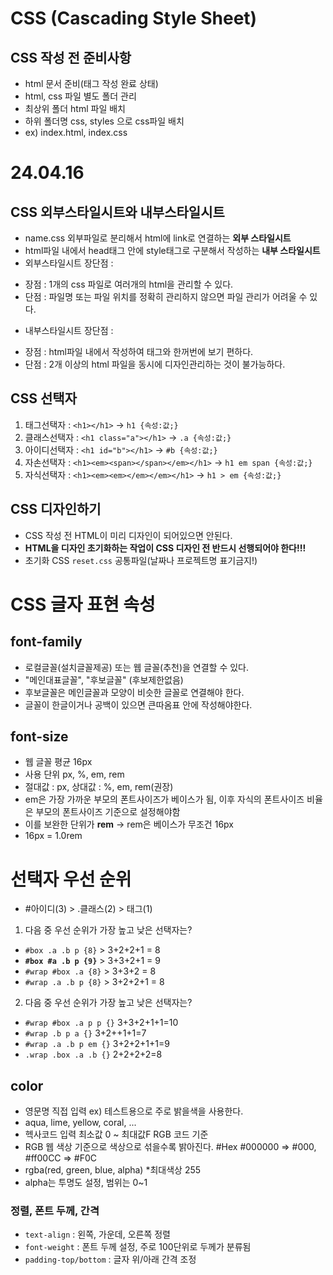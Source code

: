 # CSS (Cascading Style Sheet)
## CSS 작성 전 준비사항
* html 문서 준비(태그 작성 완료 상태)
* html, css 파일 별도 폴더 관리
* 최상위 폴더 html 파일 배치
* 하위 폴더명 css, styles 으로 css파일 배치
* ex) index.html, index.css
# 24.04.16
## CSS 외부스타일시트와 내부스타일시트
* name.css 외부파일로 분리해서 html에 link로 연결하는 **외부 스타일시트**
* html파일 내에서 head태그 안에 style태그로 구분해서 작성하는 **내부 스타일시트**
* 외부스타일시트 장단점 :
- 장점 : 1개의 css 파일로 여러개의 html을 관리할 수 있다.
- 단점 : 파일명 또는 파일 위치를 정확히 관리하지 않으면 파일 관리가 어려울 수 있다.
* 내부스타일시트 장단점 :
- 장점 : html파일 내에서 작성하여 태그와 한꺼번에 보기 편하다.
- 단점 : 2개 이상의 html 파일을 동시에 디자인관리하는 것이 불가능하다.
## CSS 선택자
1. 태그선택자 : `<h1></h1>` -> `h1 {속성:값;}`
2. 클래스선택자 : `<h1 class="a"></h1>` -> `.a {속성:값;}`
3. 아이디선택자 : `<h1 id="b"></h1>` -> `#b {속성:값;}`
4. 자손선택자 : `<h1><em><span></span></em></h1>` -> `h1 em span {속성:값;}`
5. 자식선택자 : `<h1><em><em></em></em></h1>` -> `h1 > em {속성:값;}`
## CSS 디자인하기
* CSS 작성 전 HTML이 미리 디자인이 되어있으면 안된다.
* **HTML을 디자인 초기화하는 작업이 CSS 디자인 전 반드시 선행되어야 한다!!!**
* 초기화 CSS `reset.css` 공통파일(날짜나 프로젝트명 표기금지!)
# CSS 글자 표현 속성
## font-family
* 로컬글꼴(설치글꼴제공) 또는 웹 글꼴(추천)을 연결할 수 있다.
* "메인대표글꼴", "후보글꼴" (후보제한없음)
* 후보글꼴은 메인글꼴과 모양이 비슷한 글꼴로 연결해야 한다.
* 글꼴이 한글이거나 공백이 있으면 큰따옴표 안에 작성해야한다.
## font-size
* 웹 글꼴 평균 16px
* 사용 단위 px, %, em, rem
* 절대값 : px, 상대값 : %, em, rem(권장)
* em은 가장 가까운 부모의 폰트사이즈가 베이스가 됨, 이후 자식의 폰트사이즈 비율은 부모의 폰트사이즈 기준으로 설정해야함
* 이를 보완한 단위가 **rem** -> rem은 베이스가 무조건 16px
* 16px = 1.0rem
# 선택자 우선 순위
* #아이디(3) > .클래스(2) > 태그(1)
1. 다음 중 우선 순위가 가장 높고 낮은 선택자는?
* `#box .a .b p {8}` > 3+2+2+1 = 8
* **`#box #a .b p {9}`** > 3+3+2+1 = 9
* `#wrap #box .a {8}` > 3+3+2 = 8
* `#wrap .a .b p {8}` > 3+2+2+1 = 8
2. 다음 중 우선 순위가 가장 높고 낮은 선택자는?
* `#wrap #box .a p p {}` 3+3+2+1+1=10
* `#wrap .b p a {}` 3+2++1+1=7
* `#wrap .a .b p em {}` 3+2+2+1+1=9
* `.wrap .box .a .b {}` 2+2+2+2=8
## color
* 영문명 직접 입력 ex) 테스트용으로 주로 밝을색을 사용한다.
* aqua, lime, yellow, coral, ...
* 헥사코드 입력 최소값 0 ~ 최대값F RGB 코드 기준
* RGB 웹 색상 기준으로 색상으로 섞을수록 밝아진다.
#Hex #000000 => #000, #ff00CC => #F0C
* rgba(red, green, blue, alpha) *최대색상 255
* alpha는 투명도 설정, 범위는 0~1
### 정렬, 폰트 두께, 간격
* `text-align` : 왼쪽, 가운데, 오른쪽 정렬
* `font-weight` : 폰트 두께 설정, 주로 100단위로 두께가 분류됨
* `padding-top/bottom` : 글자 위/아래 간격 조정